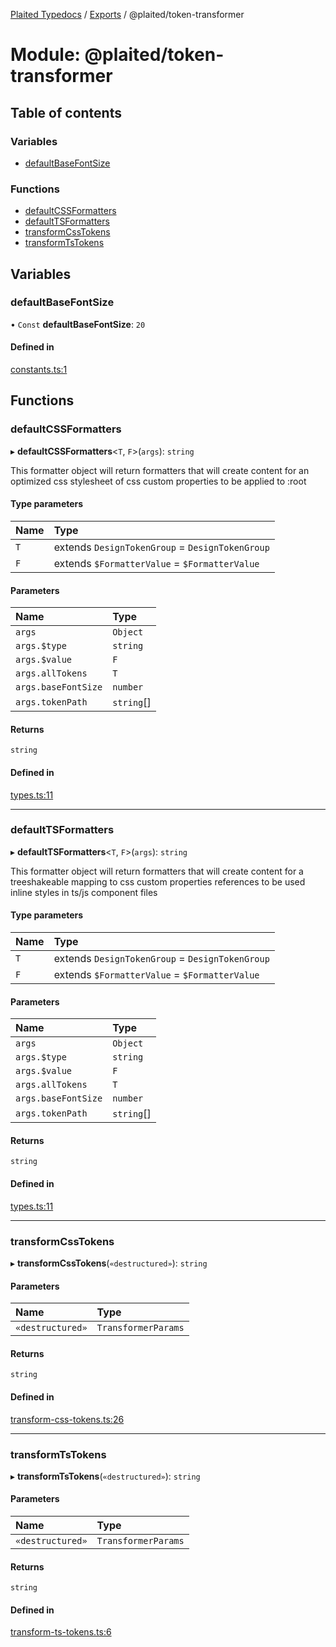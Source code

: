 [Plaited Typedocs](../README.md) / [Exports](../modules.md) / @plaited/token-transformer

# Module: @plaited/token-transformer

## Table of contents

### Variables

- [defaultBaseFontSize](plaited_token_transformer.md#defaultbasefontsize)

### Functions

- [defaultCSSFormatters](plaited_token_transformer.md#defaultcssformatters)
- [defaultTSFormatters](plaited_token_transformer.md#defaulttsformatters)
- [transformCssTokens](plaited_token_transformer.md#transformcsstokens)
- [transformTsTokens](plaited_token_transformer.md#transformtstokens)

## Variables

### defaultBaseFontSize

• `Const` **defaultBaseFontSize**: ``20``

#### Defined in

[constants.ts:1](https://github.com/plaited/plaited/blob/ebbfa6e/libs/token-transformer/src/constants.ts#L1)

## Functions

### defaultCSSFormatters

▸ **defaultCSSFormatters**<`T`, `F`\>(`args`): `string`

This formatter object will return formatters that will create content for an
optimized css stylesheet of css custom properties to be applied to :root

#### Type parameters

| Name | Type |
| :------ | :------ |
| `T` | extends `DesignTokenGroup` = `DesignTokenGroup` |
| `F` | extends `$FormatterValue` = `$FormatterValue` |

#### Parameters

| Name | Type |
| :------ | :------ |
| `args` | `Object` |
| `args.$type` | `string` |
| `args.$value` | `F` |
| `args.allTokens` | `T` |
| `args.baseFontSize` | `number` |
| `args.tokenPath` | `string`[] |

#### Returns

`string`

#### Defined in

[types.ts:11](https://github.com/plaited/plaited/blob/ebbfa6e/libs/token-transformer/src/types.ts#L11)

___

### defaultTSFormatters

▸ **defaultTSFormatters**<`T`, `F`\>(`args`): `string`

This formatter object will return formatters that will create content for
a treeshakeable mapping to css custom properties references to be used
inline styles in ts/js component files

#### Type parameters

| Name | Type |
| :------ | :------ |
| `T` | extends `DesignTokenGroup` = `DesignTokenGroup` |
| `F` | extends `$FormatterValue` = `$FormatterValue` |

#### Parameters

| Name | Type |
| :------ | :------ |
| `args` | `Object` |
| `args.$type` | `string` |
| `args.$value` | `F` |
| `args.allTokens` | `T` |
| `args.baseFontSize` | `number` |
| `args.tokenPath` | `string`[] |

#### Returns

`string`

#### Defined in

[types.ts:11](https://github.com/plaited/plaited/blob/ebbfa6e/libs/token-transformer/src/types.ts#L11)

___

### transformCssTokens

▸ **transformCssTokens**(`«destructured»`): `string`

#### Parameters

| Name | Type |
| :------ | :------ |
| `«destructured»` | `TransformerParams` |

#### Returns

`string`

#### Defined in

[transform-css-tokens.ts:26](https://github.com/plaited/plaited/blob/ebbfa6e/libs/token-transformer/src/transform-css-tokens.ts#L26)

___

### transformTsTokens

▸ **transformTsTokens**(`«destructured»`): `string`

#### Parameters

| Name | Type |
| :------ | :------ |
| `«destructured»` | `TransformerParams` |

#### Returns

`string`

#### Defined in

[transform-ts-tokens.ts:6](https://github.com/plaited/plaited/blob/ebbfa6e/libs/token-transformer/src/transform-ts-tokens.ts#L6)
